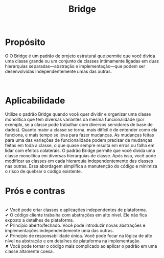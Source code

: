 <h1 align="center">
  Bridge
</h1>

<br>

# Propósito
 
O O Bridge é um padrão de projeto estrutural que permite que você divida uma classe grande ou um conjunto de classes intimamente ligadas em duas hierarquias separadas—abstração e implementação—que podem ser desenvolvidas independentemente umas das outras.

<br> 

# Aplicabilidade

  Utilize o padrão Bridge quando você quer dividir e organizar uma classe monolítica que tem diversas variantes da mesma funcionalidade (por exemplo, se a classe pode trabalhar com diversos servidores de base de dados).
  Quanto maior a classe se torna, mais difícil é de entender como ela funciona, e mais tempo se leva para fazer mudanças. As mudanças feitas para uma das variações de funcionalidade podem precisar de mudanças feitas em toda a classe, o que quase sempre resulta em erros ou falha em lidar com efeitos colaterais.
  O padrão Bridge permite que você divida uma classe monolítica em diversas hierarquias de classe. Após isso, você pode modificar as classes em cada hierarquia independentemente das classes nas outras. Essa abordagem simplifica a manutenção do código e minimiza o risco de quebrar o código existente.
  <br>
  
# Prós e contras
 
 <br>
✔  Você pode criar classes e aplicações independentes de plataforma.
 <br>
✔ O código cliente trabalha com abstrações em alto nível. Ele não fica exposto a detalhes de plataforma.
 <br>
✔ Princípio aberto/fechado. Você pode introduzir novas abstrações e implementações independentemente uma das outras.
 <br>
✔ Princípio de responsabilidade única. Você pode focar na lógica de alto nível na abstração e em detalhes de plataforma na implementação.
 <br>
✘  Você pode tornar o código mais complicado ao aplicar o padrão em uma classe altamente coesa.
 
